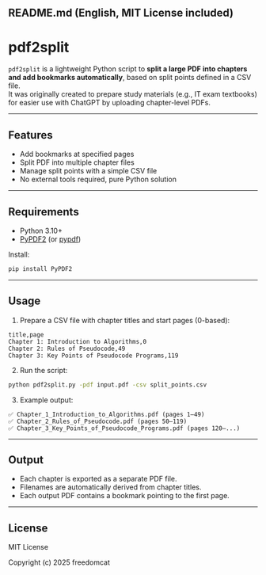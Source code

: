 ## README.md (English, MIT License included)


# pdf2split

`pdf2split` is a lightweight Python script to **split a large PDF into chapters and add bookmarks automatically**, based on split points defined in a CSV file.  
It was originally created to prepare study materials (e.g., IT exam textbooks) for easier use with ChatGPT by uploading chapter-level PDFs.

---

## Features
- Add bookmarks at specified pages
- Split PDF into multiple chapter files
- Manage split points with a simple CSV file
- No external tools required, pure Python solution

---

## Requirements
- Python 3.10+
- [PyPDF2](https://pypi.org/project/PyPDF2/) (or [pypdf](https://pypi.org/project/pypdf/))

Install:
```bash
pip install PyPDF2
````

---

## Usage

1. Prepare a CSV file with chapter titles and start pages (0-based):

```csv
title,page
Chapter 1: Introduction to Algorithms,0
Chapter 2: Rules of Pseudocode,49
Chapter 3: Key Points of Pseudocode Programs,119
```

2. Run the script:

```bash
python pdf2split.py -pdf input.pdf -csv split_points.csv
```

3. Example output:

```
✅ Chapter_1_Introduction_to_Algorithms.pdf (pages 1–49)
✅ Chapter_2_Rules_of_Pseudocode.pdf (pages 50–119)
✅ Chapter_3_Key_Points_of_Pseudocode_Programs.pdf (pages 120–...)
```

---

## Output

* Each chapter is exported as a separate PDF file.
* Filenames are automatically derived from chapter titles.
* Each output PDF contains a bookmark pointing to the first page.

---

## License

MIT License

Copyright (c) 2025 freedomcat


